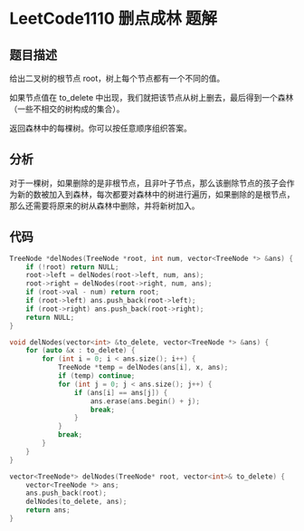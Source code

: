 # LeetCode1110 删点成林 题解

## 题目描述

给出二叉树的根节点 root，树上每个节点都有一个不同的值。

如果节点值在 to_delete 中出现，我们就把该节点从树上删去，最后得到一个森林（一些不相交的树构成的集合）。

返回森林中的每棵树。你可以按任意顺序组织答案。



## 分析

对于一棵树，如果删除的是非根节点，且非叶子节点，那么该删除节点的孩子会作为新的数被加入到森林，每次都要对森林中的树进行遍历，如果删除的是根节点，那么还需要将原来的树从森林中删除，并将新树加入。



## 代码

```c++
TreeNode *delNodes(TreeNode *root, int num, vector<TreeNode *> &ans) {
    if (!root) return NULL;
    root->left = delNodes(root->left, num, ans);
    root->right = delNodes(root->right, num, ans);
    if (root->val - num) return root;
    if (root->left) ans.push_back(root->left);
    if (root->right) ans.push_back(root->right);
    return NULL;
}

void delNodes(vector<int> &to_delete, vector<TreeNode *> &ans) {
    for (auto &x : to_delete) {
        for (int i = 0; i < ans.size(); i++) {
            TreeNode *temp = delNodes(ans[i], x, ans);
            if (temp) continue; 
            for (int j = 0; j < ans.size(); j++) {
                if (ans[i] == ans[j]) {
                    ans.erase(ans.begin() + j);
                    break;
                }
            }
            break;
        }
    }
}

vector<TreeNode*> delNodes(TreeNode* root, vector<int>& to_delete) {
    vector<TreeNode *> ans;
    ans.push_back(root);
    delNodes(to_delete, ans);
    return ans;
}
```



